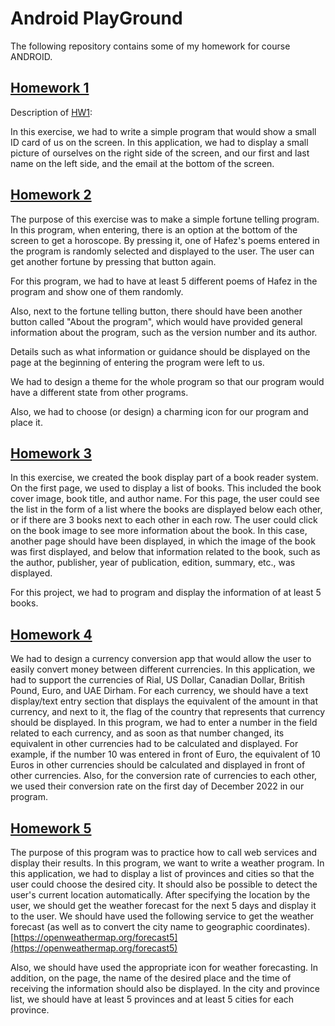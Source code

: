 # Android PlayGround

The following repository contains some of my homework for course ANDROID.

## [Homework 1](https://github.com/amirmohammadraei/android-playground/tree/main/HW1)

Description of [HW1](https://github.com/amirmohammadraei/android-playground/tree/main/HW1): 

In this exercise, we had to write a simple program that would show a small ID card of us on the screen. In this application, we had to display a small picture of ourselves on the right side of the screen, and our first and last name on the left side, and the email at the bottom of the screen.

## [Homework 2](https://github.com/amirmohammadraei/android-playground/tree/main/HW2)

The purpose of this exercise was to make a simple fortune telling program. In this program, when entering, there is an option at the bottom of the screen to get a horoscope. By pressing it, one of Hafez's poems entered in the program is randomly selected and displayed to the user. The user can get another fortune by pressing that button again.

For this program, we had to have at least 5 different poems of Hafez in the program and show one of them randomly.

Also, next to the fortune telling button, there should have been another button called "About the program", which would have provided general information about the program, such as the version number and its author.

Details such as what information or guidance should be displayed on the page at the beginning of entering the program were left to us.

We had to design a theme for the whole program so that our program would have a different state from other programs.

Also, we had to choose (or design) a charming icon for our program and place it.

## [Homework 3](https://github.com/amirmohammadraei/android-playground/tree/main/HW3)


In this exercise, we created the book display part of a book reader system. On the first page, we used to display a list of books. This included the book cover image, book title, and author name. For this page, the user could see the list in the form of a list where the books are displayed below each other, or if there are 3 books next to each other in each row. The user could click on the book image to see more information about the book. In this case, another page should have been displayed, in which the image of the book was first displayed, and below that information related to the book, such as the author, publisher, year of publication, edition, summary, etc., was displayed.

For this project, we had to program and display the information of at least 5 books.

## [Homework 4](https://github.com/amirmohammadraei/android-playground/tree/main/HW4)

We had to design a currency conversion app that would allow the user to easily convert money between different currencies. In this application, we had to support the currencies of Rial, US Dollar, Canadian Dollar, British Pound, Euro, and UAE Dirham. For each currency, we should have a text display/text entry section that displays the equivalent of the amount in that currency, and next to it, the flag of the country that represents that currency should be displayed. In this program, we had to enter a number in the field related to each currency, and as soon as that number changed, its equivalent in other currencies had to be calculated and displayed. For example, if the number 10 was entered in front of Euro, the equivalent of 10 Euros in other currencies should be calculated and displayed in front of other currencies. Also, for the conversion rate of currencies to each other, we used their conversion rate on the first day of December 2022 in our program.

## [Homework 5](https://github.com/amirmohammadraei/android-playground/tree/main/HW5)


The purpose of this program was to practice how to call web services and display their results. In this program, we want to write a weather program. In this application, we had to display a list of provinces and cities so that the user could choose the desired city. It should also be possible to detect the user's current location automatically. After specifying the location by the user, we should get the weather forecast for the next 5 days and display it to the user. We should have used the following service to get the weather forecast (as well as to convert the city name to geographic coordinates). [https://openweathermap.org/forecast5](https://openweathermap.org/forecast5)

Also, we should have used the appropriate icon for weather forecasting. In addition, on the page, the name of the desired place and the time of receiving the information should also be displayed. In the city and province list, we should have at least 5 provinces and at least 5 cities for each province.
